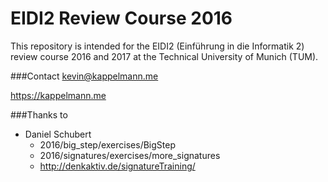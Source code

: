 # EIDI2 Review Course 2016
This repository is intended for the EIDI2 (Einführung in die Informatik 2) review course 2016 and 2017 at the Technical University of Munich (TUM).

###Contact
kevin@kappelmann.me

https://kappelmann.me

###Thanks to 
* Daniel Schubert
  * 2016/big_step/exercises/BigStep
  * 2016/signatures/exercises/more_signatures
  * http://denkaktiv.de/signatureTraining/

